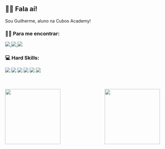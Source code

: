 ## 🤙🏼 Fala aí!

Sou Guilherme, aluno na Cubos Academy!

### 🤟🏼 Para me encontrar:
<div>
  <a href= "mailto: nevessilvagui@gmail.com">
    <img src="https://img.shields.io/badge/Gmail-D14836?style=for-the-badge&logo=gmail&logoColor=white"/>
  </a>

  <a href= "https://www.instagram.com/gui.nesi/">
    <img src="https://img.shields.io/badge/Instagram-E4405F?style=for-the-badge&logo=instagram&logoColor=white"/>
  </a>

  <a href= "https://www.linkedin.com/in/gniall/">
    <img src="https://img.shields.io/badge/LinkedIn-0077B5?style=for-the-badge&logo=linkedin&logoColor=white"/>
  </a>
</div>

### 💻 Hard Skills:

<div>
  <img src="https://img.shields.io/badge/HTML5-E34F26?style=for-the-badge&logo=html5&logoColor=white" />
  <img src="https://img.shields.io/badge/CSS3-1572B6?style=for-the-badge&logo=css3&logoColor=white" />
  <img src="https://img.shields.io/badge/JavaScript-323330?style=for-the-badge&logo=javascript&logoColor=F7DF1E" />
  <img src="https://img.shields.io/badge/React_Native-20232A?style=for-the-badge&logo=react&logoColor=61DAFB" />
  <img src="https://img.shields.io/badge/PostgreSQL-316192?style=for-the-badge&logo=postgresql&logoColor=white" />
  <img src="https://img.shields.io/badge/Node.js-339933?style=for-the-badge&logo=nodedotjs&logoColor=white" />
</div>

<br/>
<br/>
<br/>

<div>
  <img height="180em" src="https://github-readme-stats.vercel.app/api?username=GNiall&show_icons=true&theme=dark" />
  
  <img height="180em" align="right" src="https://github-readme-stats.vercel.app/api/top-langs/?username=GNiall&theme=dark" />
</div>
